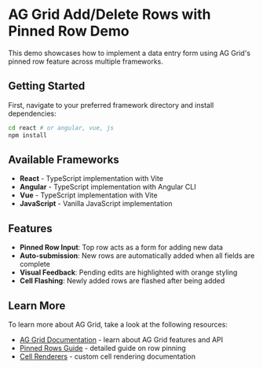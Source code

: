 # AG Grid Add/Delete Rows with Pinned Row Demo

This demo showcases how to implement a data entry form using AG Grid's pinned row feature across multiple frameworks.

## Getting Started

First, navigate to your preferred framework directory and install dependencies:

```bash
cd react # or angular, vue, js
npm install
```

## Available Frameworks

- **React** - TypeScript implementation with Vite
- **Angular** - TypeScript implementation with Angular CLI
- **Vue** - TypeScript implementation with Vite
- **JavaScript** - Vanilla JavaScript implementation

## Features

- **Pinned Row Input**: Top row acts as a form for adding new data
- **Auto-submission**: New rows are automatically added when all fields are complete
- **Visual Feedback**: Pending edits are highlighted with orange styling
- **Cell Flashing**: Newly added rows are flashed after being added

## Learn More

To learn more about AG Grid, take a look at the following resources:

- [AG Grid Documentation](https://www.ag-grid.com/data-grid/getting-started/) - learn about AG Grid features and API
- [Pinned Rows Guide](https://www.ag-grid.com/react-data-grid/row-pinning/) - detailed guide on row pinning
- [Cell Renderers](https://www.ag-grid.com/react-data-grid/cell-rendering/) - custom cell rendering documentation